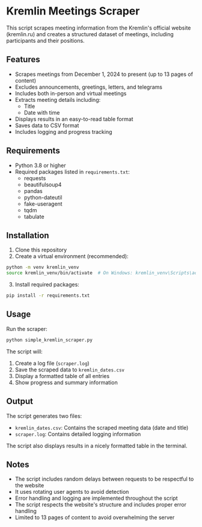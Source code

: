 # Kremlin Meetings Scraper

This script scrapes meeting information from the Kremlin's official website (kremlin.ru) and creates a structured dataset of meetings, including participants and their positions.

## Features

- Scrapes meetings from December 1, 2024 to present (up to 13 pages of content)
- Excludes announcements, greetings, letters, and telegrams
- Includes both in-person and virtual meetings
- Extracts meeting details including:
  - Title
  - Date with time
- Displays results in an easy-to-read table format
- Saves data to CSV format
- Includes logging and progress tracking

## Requirements

- Python 3.8 or higher
- Required packages listed in `requirements.txt`:
  - requests
  - beautifulsoup4
  - pandas
  - python-dateutil
  - fake-useragent
  - tqdm
  - tabulate

## Installation

1. Clone this repository
2. Create a virtual environment (recommended):
```bash
python -m venv kremlin_venv
source kremlin_venv/bin/activate  # On Windows: kremlin_venv\Scripts\activate
```

3. Install required packages:
```bash
pip install -r requirements.txt
```

## Usage

Run the scraper:
```bash
python simple_kremlin_scraper.py
```

The script will:
1. Create a log file (`scraper.log`)
2. Save the scraped data to `kremlin_dates.csv`
3. Display a formatted table of all entries
4. Show progress and summary information

## Output

The script generates two files:
- `kremlin_dates.csv`: Contains the scraped meeting data (date and title)
- `scraper.log`: Contains detailed logging information

The script also displays results in a nicely formatted table in the terminal.

## Notes

- The script includes random delays between requests to be respectful to the website
- It uses rotating user agents to avoid detection
- Error handling and logging are implemented throughout the script
- The script respects the website's structure and includes proper error handling
- Limited to 13 pages of content to avoid overwhelming the server 